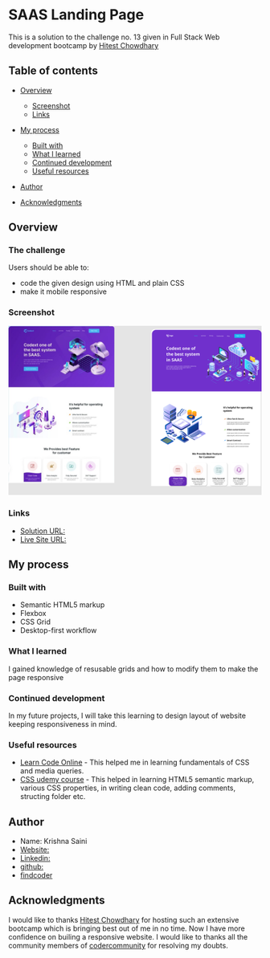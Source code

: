 # SAAS Landing Page
This is a solution to the challenge no. 13 given in Full Stack Web development bootcamp by [Hitest Chowdhary](https://www.linkedin.com/in/hiteshchoudhary/?originalSubdomain=in)

## Table of contents

- [Overview](#overview)

  - [Screenshot](#screenshot)
  - [Links](#links)
- [My process](#my-process)
  - [Built with](#built-with)
  - [What I learned](#what-i-learned)
  - [Continued development](#continued-development)
  - [Useful resources](#useful-resources)
- [Author](#author)
- [Acknowledgments](#acknowledgments)

## Overview

### The challenge

Users should be able to:

- code the given design using HTML and plain CSS
- make it mobile responsive

### Screenshot

![](./13.png)

### Links
-  [Solution URL:](https://github.com/krishna-saini/P13--SAAS-Landing-Page)
-  [Live Site URL:](https://saas-landing-page-by-krishna-saini.netlify.app/)

## My process

### Built with

- Semantic HTML5 markup
- Flexbox
- CSS Grid
- Desktop-first workflow

### What I learned
I gained knowledge of resusable grids and how to modify them to make the page responsive 

### Continued development
In my future projects, I will take this learning to design layout of website keeping responsiveness in mind. 

### Useful resources

- [Learn Code Online](https://web.learncodeonline.in/) - This helped me in learning fundamentals of CSS and media queries.
- [CSS udemy course](https://www.udemy.com/course/design-and-develop-a-killer-website-with-html5-and-css3/) - This helped in learning HTML5 semantic markup, various CSS properties, in writing clean code, adding comments, structing folder etc.

## Author
- Name: Krishna Saini
- [Website:](https://krishna-saini.netlify.app/)
-  [Linkedin:](https://www.linkedin.com/in/krishna-saini-39b4126a/)
- [github:](https://github.com/krishna-saini)
- [findcoder](https://www.findcoder.io/u/krishnasaini)


## Acknowledgments
I would like to thanks [Hitest Chowdhary](https://www.linkedin.com/in/hiteshchoudhary/?originalSubdomain=in) for hosting such an extensive bootcamp which is bringing best out of me in no time. Now I have more confidence on builing a responsive website.
I would like to thanks all the community members of [codercommunity](https://web.codercommunity.io/) for resolving my doubts. 
